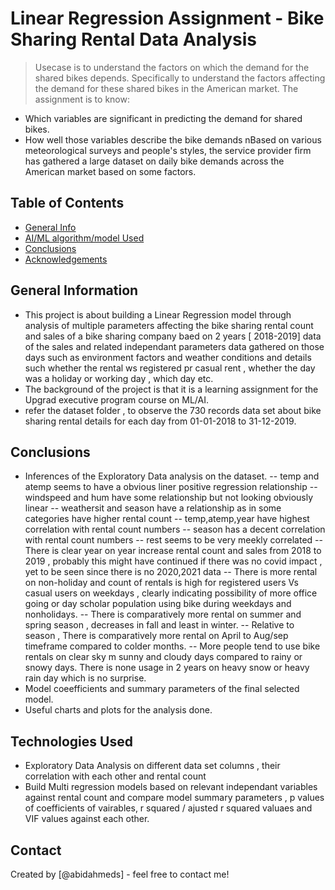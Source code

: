 # Linear Regression Assignment - Bike Sharing Rental Data Analysis 
> Usecase is to understand the factors on which the demand for the shared bikes depends. Specifically to understand the factors affecting the demand for these shared bikes in the American market. The assignment is to know:
- Which variables are significant in predicting the demand for shared bikes.
- How well those variables describe the bike demands
nBased on various meteorological surveys and people's styles, the service provider firm has gathered a large dataset on daily bike demands across the American market based on some factors.


## Table of Contents
* [General Info](#general-information)
* [AI/ML algorithm/model Used](#technologies-used)
* [Conclusions](#conclusions)
* [Acknowledgements](#acknowledgements)


## General Information
- This project is about building a Linear Regression model through analysis of multiple parameters affecting the bike sharing rental count and sales of a bike sharing company baed on 2 years [ 2018-2019] data of the sales and related independant parameters data gathered on those days such as environment factors and weather conditions and details such whether the rental ws registered pr casual rent , whether the day was a holiday or working day , which day etc.
- The background of the project is that it is a learning assignment for the Upgrad executive program course on ML/AI.  
- refer the dataset folder , to observe the 730 records data set about bike sharing rental details for each day from 01-01-2018 to 31-12-2019.


## Conclusions
- Inferences of the Exploratory Data analysis on the dataset.
-- temp and atemp seems to have a obvious liner positive regression relationship
-- windspeed and hum have some relationship but not looking obviously linear
-- weathersit and season have a relationship as in some categories have higher rental count
-- temp,atemp,year have highest correlation with rental count numbers
-- season has a decent correlation with rental count numbers
-- rest seems to be very meekly correlated
-- There is clear year on year increase rental count and sales from 2018 to 2019 , probably this might have continued if there was no covid impact , yet to be seen since there is no 2020,2021 data
-- There is more rental on non-holiday and count of rentals is high for registered users Vs casual users on weekdays , clearly indicating possibility of more office going or day scholar population using bike during weekdays and nonholidays.
-- There is comparatively more rental on summer and spring season , decreases in fall and least in winter.
-- Relative to season , There is comparatively more rental on April to Aug/sep timeframe compared to colder months.
-- More people tend to use bike rentals on clear sky m sunny and cloudy days compared to rainy or snowy days. There is none usage in 2 years on heavy snow or heavy rain day which is no surprise.   
- Model coeefficients and summary parameters of the final selected model. 
- Useful charts and plots for the analysis done.


## Technologies Used
- Exploratory Data Analysis on different data set columns , their correlation with each other and rental count
- Build Multi regression models based on relevant independant variables against rental count and compare model summary parameters , p values of coefficients of vairables, r squared / ajusted r squared valuaes and VIF values against each other.


## Contact
Created by [@abidahmeds] - feel free to contact me!


<!-- Optional -->
<!-- ## License -->
<!-- This project is open source and available under the [... License](). -->

<!-- You don't have to include all sections - just the one's relevant to your project -->
